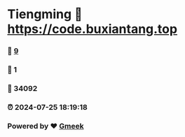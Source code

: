 # Tiengming :link: https://code.buxiantang.top 
### :page_facing_up: [9](https://code.buxiantang.top/tag.html) 
### :speech_balloon: 1 
### :hibiscus: 34092 
### :alarm_clock: 2024-07-25 18:19:18 
### Powered by :heart: [Gmeek](https://github.com/Meekdai/Gmeek)
